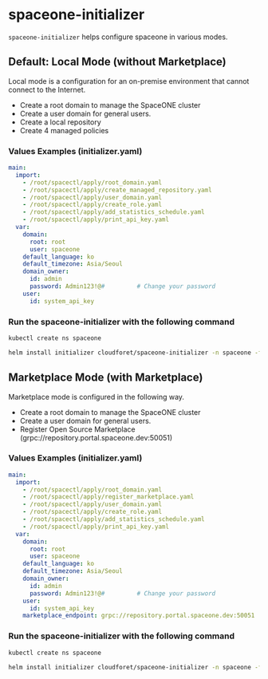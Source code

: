 # spaceone-initializer

`spaceone-initializer` helps configure spaceone in various modes.

## Default: Local Mode (without Marketplace)

Local mode is a configuration for an on-premise environment that cannot connect to the Internet.

* Create a root domain to manage the SpaceONE cluster
* Create a user domain for general users.
* Create a local repository
* Create 4 managed policies

### Values Examples (initializer.yaml)
```yaml
main:
  import:
    - /root/spacectl/apply/root_domain.yaml
    - /root/spacectl/apply/create_managed_repository.yaml
    - /root/spacectl/apply/user_domain.yaml
    - /root/spacectl/apply/create_role.yaml
    - /root/spacectl/apply/add_statistics_schedule.yaml
    - /root/spacectl/apply/print_api_key.yaml
  var:
    domain:
      root: root
      user: spaceone
    default_language: ko
    default_timezone: Asia/Seoul
    domain_owner:
      id: admin
      password: Admin123!@#         # Change your password
    user:
      id: system_api_key
```

### Run the spaceone-initializer with the following command
```bash
kubectl create ns spaceone
```

```bash
helm install initializer cloudforet/spaceone-initializer -n spaceone -f initializer.yaml
```

## Marketplace Mode (with Marketplace)

Marketplace mode is configured in the following way.

* Create a root domain to manage the SpaceONE cluster
* Create a user domain for general users.
* Register Open Source Marketplace (grpc://repository.portal.spaceone.dev:50051)

### Values Examples (initializer.yaml)

```yaml
main:
  import:
    - /root/spacectl/apply/root_domain.yaml
    - /root/spacectl/apply/register_marketplace.yaml
    - /root/spacectl/apply/user_domain.yaml
    - /root/spacectl/apply/create_role.yaml
    - /root/spacectl/apply/add_statistics_schedule.yaml
    - /root/spacectl/apply/print_api_key.yaml
  var:
    domain:
      root: root
      user: spaceone
    default_language: ko
    default_timezone: Asia/Seoul
    domain_owner:
      id: admin
      password: Admin123!@#         # Change your password
    user:
      id: system_api_key
    marketplace_endpoint: grpc://repository.portal.spaceone.dev:50051
```

### Run the spaceone-initializer with the following command 
```bash
kubectl create ns spaceone
```

```bash
helm install initializer cloudforet/spaceone-initializer -n spaceone -f initializer.yaml
```
